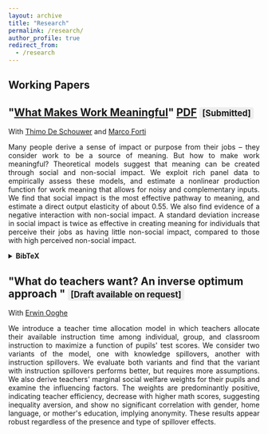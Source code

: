 ```yaml
---
layout: archive
title: "Research"
permalink: /research/
author_profile: true
redirect_from:
  - /research
---
```




## Working Papers

## "[What Makes Work Meaningful](/files/MeaningProduction.pdf)" <a href="/files/MeaningProduction.pdf" class="btn btn--info">PDF</a> <span style="background:#eee;border-radius:4px;padding:2px 6px;font-size:0.8em;">[Submitted]</span>

With <a href="https://thimodeschouwer.github.io/">Thimo De Schouwer</a> and <a href="https://www.econ.uni-bonn.de/en/department/doctoral-students/marco-forti">Marco Forti</a>


  <div style="text-align: justify;">
  <p>Many people derive a sense of impact or purpose from their jobs – they consider work to be a source of meaning. But how to make work meaningful? Theoretical models suggest that meaning can be created through social and non-social impact. We exploit rich panel data to empirically assess these models, and estimate a nonlinear production function for work meaning that allows for noisy and complementary inputs. We find that social impact is the most effective pathway to meaning, and estimate a direct output elasticity of about 0.55. We also find evidence of a negative interaction with non-social impact. A standard deviation increase in social impact is twice as effective in creating meaning for individuals that perceive their jobs as having little non-social impact, compared to those with high perceived non-social impact.</p></div>

<details>
  <summary><strong>BibTeX</strong></summary>

<pre><code class="language-bibtex">
@article{deschouwer2024howto,
  title   = {How to Make Work Meaningful?},
  author  = {De Schouwer, Thimo and Deneus, Thibault and Forti, Marco},
  year    = {2024},
  note    = {Working Paper}
}
</code></pre>

</details>

## "What do teachers want? An inverse optimum approach "  <span style="background:#eee;border-radius:4px;padding:2px 6px;font-size:0.8em;">[Draft available on request]</span>

With <a href="https://sites.google.com/view/erwinooghe/home">Erwin Ooghe</a> 

<div style="text-align: justify;">
<p>We introduce a teacher time allocation model in which teachers allocate their available instruction time among individual, group, and classroom instruction to maximize a function of pupils' test scores. We consider two variants of the model, one with knowledge spillovers, another with instruction spillovers. We evaluate both variants and find that the variant with instruction spillovers performs better, but requires more assumptions. We also derive teachers' marginal social welfare weights for their pupils and examine the influencing factors. The weights are predominantly positive, indicating teacher efficiency, decrease with higher math scores, suggesting inequality aversion, and show no significant correlation with gender, home language, or mother's education, implying anonymity. These results appear robust regardless of the presence and type of spillover effects.</p></div>


